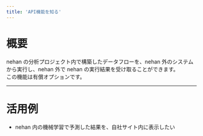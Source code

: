 ```yaml
---
title: 'API機能を知る'
---
```


# 概要

nehan の分析プロジェクト内で構築したデータフローを、nehan 外のシステムから実行し、nehan 外で nehan の実行結果を受け取ることができます。  
この機能は有償オプションです。

---

# 活用例

- nehan 内の機械学習で予測した結果を、自社サイト内に表示したい
